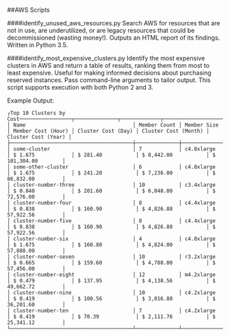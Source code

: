 ##AWS Scripts

####identify\_unused\_aws\_resources.py
Search AWS for resources that are not in use, are underutilized, or are legacy resources that could be decommissioned (wasting money!). Outputs an HTML report of its findings. Written in Python 3.5.

####identify\_most\_expensive\_clusters.py
Identify the most expensive clusters in AWS and return a table of results, ranking them from most to least expensive. Useful for making informed decisions about purchasing reserved instances. Pass command-line arguments to tailor output. This script supports execution with both Python 2 and 3.

Example Output:
<pre><code>┌Top 10 Clusters by Cost─────────────────┬──────────────┬─────────────┬────────────────────┬────────────────────┬──────────────────────┬─────────────────────┐
│ Name                                   │ Member Count │ Member Size │ Member Cost (Hour) │ Cluster Cost (Day) │ Cluster Cost (Month) │ Cluster Cost (Year) │
├────────────────────────────────────────┼──────────────┼─────────────┼────────────────────┼────────────────────┼──────────────────────┼─────────────────────┤
│ some-cluster                           │ 7            │ c4.8xlarge  │ $ 1.675            │ $ 281.40           │ $ 8,442.00           │ $ 101,304.00        │
│ some-other-cluster                     │ 6            │ c4.8xlarge  │ $ 1.675            │ $ 241.20           │ $ 7,236.00           │ $ 86,832.00         │
│ cluster-number-three                   │ 10           │ c3.4xlarge  │ $ 0.840            │ $ 201.60           │ $ 6,048.00           │ $ 72,576.00         │
│ cluster-number-four                    │ 8            │ c4.4xlarge  │ $ 0.838            │ $ 160.90           │ $ 4,826.88           │ $ 57,922.56         │
│ cluster-number-five                    │ 8            │ c4.4xlarge  │ $ 0.838            │ $ 160.90           │ $ 4,826.88           │ $ 57,922.56         │
│ cluster-number-six                     │ 4            │ c4.8xlarge  │ $ 1.675            │ $ 160.80           │ $ 4,824.00           │ $ 57,888.00         │
│ cluster-number-seven                   │ 10           │ r3.2xlarge  │ $ 0.665            │ $ 159.60           │ $ 4,788.00           │ $ 57,456.00         │
│ cluster-number-eight                   │ 12           │ m4.2xlarge  │ $ 0.479            │ $ 137.95           │ $ 4,138.56           │ $ 49,662.72         │
│ cluster-number-nine                    │ 10           │ c4.2xlarge  │ $ 0.419            │ $ 100.56           │ $ 3,016.80           │ $ 36,201.60         │
│ cluster-number-ten                     │ 7            │ c4.2xlarge  │ $ 0.419            │ $ 70.39            │ $ 2,111.76           │ $ 25,341.12         │
└────────────────────────────────────────┴──────────────┴─────────────┴────────────────────┴────────────────────┴──────────────────────┴─────────────────────┘</code></pre>
